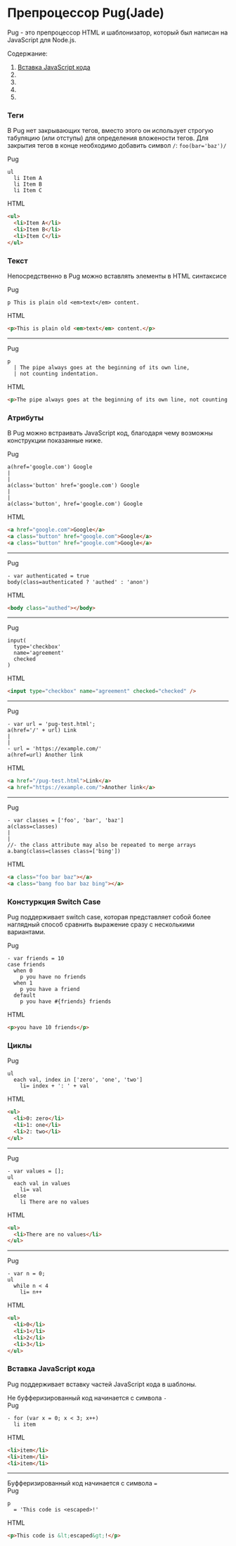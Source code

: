 # Препроцессор Pug(Jade)
Pug - это препроцессор HTML и шаблонизатор, который был написан на JavaScript для Node.js.

Содержание:
1. [Вставка JavaScript кода](#Вставка-JavaScript-кода)
1. 
1. 
1. 
1. 

### Теги
В Pug нет закрывающих тегов, вместо этого он использует строгую табуляцию (или отступы) для определения вложености тегов.
Для закрытия тегов в конце необходимо добавить символ `/`: `foo(bar='baz')/`

Pug
````pug
ul
  li Item A
  li Item B
  li Item C
````
HTML
````html
<ul>
  <li>Item A</li>
  <li>Item B</li>
  <li>Item C</li>
</ul>
````

### Текст
Непосредственно в Pug можно вставлять элементы в HTML синтаксисе

Pug
````pug
p This is plain old <em>text</em> content.
````
HTML
```html
<p>This is plain old <em>text</em> content.</p>
````
***
Pug
````pug
p
  | The pipe always goes at the beginning of its own line,
  | not counting indentation.
````
HTML
````html 
<p>The pipe always goes at the beginning of its own line, not counting indentation.</p>
````

### Атрибуты
В Pug можно встраивать JavaScript код, благодаря чему возможны конструкции показанные ниже.

Pug
````pug
a(href='google.com') Google
|
|
a(class='button' href='google.com') Google
|
|
a(class='button', href='google.com') Google
````
HTML
````html 
<a href="google.com">Google</a>
<a class="button" href="google.com">Google</a>
<a class="button" href="google.com">Google</a>
````
***
Pug
````pug
- var authenticated = true
body(class=authenticated ? 'authed' : 'anon')
````
HTML
````html 
<body class="authed"></body>
````
***
Pug
````pug
input(
  type='checkbox'
  name='agreement'
  checked
)
````
HTML
````html 
<input type="checkbox" name="agreement" checked="checked" />
````
***
Pug
````pug
- var url = 'pug-test.html';
a(href='/' + url) Link
|
|
- url = 'https://example.com/'
a(href=url) Another link
````
HTML
````html 
<a href="/pug-test.html">Link</a>
<a href="https://example.com/">Another link</a>
````
***
Pug
````pug
- var classes = ['foo', 'bar', 'baz']
a(class=classes)
|
|
//- the class attribute may also be repeated to merge arrays
a.bang(class=classes class=['bing'])
````
HTML
````html 
<a class="foo bar baz"></a>
<a class="bang foo bar baz bing"></a>
````

### Констуркция Switch Case
Pug поддерживает switch case, которая представляет собой более наглядный способ сравнить выражение сразу с несколькими вариантами.

Pug
````pug
- var friends = 10
case friends
  when 0
    p you have no friends
  when 1
    p you have a friend
  default
    p you have #{friends} friends
````
HTML
````html 
<p>you have 10 friends</p>
````

### Циклы

Pug
````pug
ul
  each val, index in ['zero', 'one', 'two']
    li= index + ': ' + val
````
HTML
````html 
<ul>
  <li>0: zero</li>
  <li>1: one</li>
  <li>2: two</li>
</ul>
````
***
Pug
````pug
- var values = [];
ul
  each val in values
    li= val
  else
    li There are no values
````
HTML
````html 
<ul>
  <li>There are no values</li>
</ul>
````
***
Pug
````pug
- var n = 0;
ul
  while n < 4
    li= n++
````
HTML
````html 
<ul>
  <li>0</li>
  <li>1</li>
  <li>2</li>
  <li>3</li>
</ul>
````
### Вставка JavaScript кода
Pug поддерживает вставку частей JavaScript кода в шаблоны.

Не буфферизированный код начинается с символа `-`  
Pug
````pug
- for (var x = 0; x < 3; x++)
  li item
````
HTML
````html 
<li>item</li>
<li>item</li>
<li>item</li>
````
***
Буфферизированный код начинается с символа `=`  
Pug
````pug
p
  = 'This code is <escaped>!'
````
HTML
````html 
<p>This code is &lt;escaped&gt;!</p>
````
